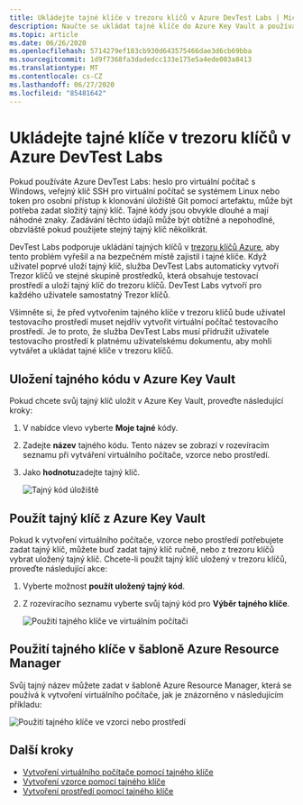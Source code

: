 ```yaml
---
title: Ukládejte tajné klíče v trezoru klíčů v Azure DevTest Labs | Microsoft Docs
description: Naučte se ukládat tajné klíče do Azure Key Vault a používat je při vytváření virtuálního počítače, vzorce nebo prostředí.
ms.topic: article
ms.date: 06/26/2020
ms.openlocfilehash: 5714279ef183cb930d643575466dae3d6cb69bba
ms.sourcegitcommit: 1d9f7368fa3dadedcc133e175e5a4ede003a8413
ms.translationtype: MT
ms.contentlocale: cs-CZ
ms.lasthandoff: 06/27/2020
ms.locfileid: "85481642"
---
```

# <a name="store-secrets-in-a-key-vault-in-azure-devtest-labs"></a>Ukládejte tajné klíče v trezoru klíčů v Azure DevTest Labs
Pokud používáte Azure DevTest Labs: heslo pro virtuální počítač s Windows, veřejný klíč SSH pro virtuální počítač se systémem Linux nebo token pro osobní přístup k klonování úložiště Git pomocí artefaktu, může být potřeba zadat složitý tajný klíč. Tajné kódy jsou obvykle dlouhé a mají náhodné znaky. Zadávání těchto údajů může být obtížné a nepohodlné, obzvláště pokud použijete stejný tajný klíč několikrát.

DevTest Labs podporuje ukládání tajných klíčů v [trezoru klíčů Azure](../key-vault/general/overview.md), aby tento problém vyřešil a na bezpečném místě zajistil i tajné klíče. Když uživatel poprvé uloží tajný klíč, služba DevTest Labs automaticky vytvoří Trezor klíčů ve stejné skupině prostředků, která obsahuje testovací prostředí a uloží tajný klíč do trezoru klíčů. DevTest Labs vytvoří pro každého uživatele samostatný Trezor klíčů. 

Všimněte si, že před vytvořením tajného klíče v trezoru klíčů bude uživatel testovacího prostředí muset nejdřív vytvořit virtuální počítač testovacího prostředí. Je to proto, že služba DevTest Labs musí přidružit uživatele testovacího prostředí k platnému uživatelskému dokumentu, aby mohli vytvářet a ukládat tajné klíče v trezoru klíčů. 


## <a name="save-a-secret-in-azure-key-vault"></a>Uložení tajného kódu v Azure Key Vault
Pokud chcete svůj tajný klíč uložit v Azure Key Vault, proveďte následující kroky:

1. V nabídce vlevo vyberte **Moje tajné** kódy.
2. Zadejte **název** tajného kódu. Tento název se zobrazí v rozevíracím seznamu při vytváření virtuálního počítače, vzorce nebo prostředí. 
3. Jako **hodnotu**zadejte tajný klíč.

    ![Tajný kód úložiště](media/devtest-lab-store-secrets-in-key-vault/store-secret.png)

## <a name="use-a-secret-from-azure-key-vault"></a>Použít tajný klíč z Azure Key Vault
Pokud k vytvoření virtuálního počítače, vzorce nebo prostředí potřebujete zadat tajný klíč, můžete buď zadat tajný klíč ručně, nebo z trezoru klíčů vybrat uložený tajný klíč. Chcete-li použít tajný klíč uložený v trezoru klíčů, proveďte následující akce:

1. Vyberte možnost **použít uložený tajný kód**. 
2. Z rozevíracího seznamu vyberte svůj tajný kód pro **Výběr tajného klíče**. 

    ![Použití tajného klíče ve virtuálním počítači](media/devtest-lab-store-secrets-in-key-vault/secret-store-pick-a-secret.png)

## <a name="use-a-secret-in-an-azure-resource-manager-template"></a>Použití tajného klíče v šabloně Azure Resource Manager
Svůj tajný název můžete zadat v šabloně Azure Resource Manager, která se používá k vytvoření virtuálního počítače, jak je znázorněno v následujícím příkladu:

![Použití tajného klíče ve vzorci nebo prostředí](media/devtest-lab-store-secrets-in-key-vault/secret-store-arm-template.png)

## <a name="next-steps"></a>Další kroky

- [Vytvoření virtuálního počítače pomocí tajného klíče](devtest-lab-add-vm.md) 
- [Vytvoření vzorce pomocí tajného klíče](devtest-lab-manage-formulas.md)
- [Vytvoření prostředí pomocí tajného klíče](devtest-lab-create-environment-from-arm.md)
